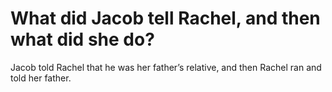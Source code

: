 # What did Jacob tell Rachel, and then what did she do?

Jacob told Rachel that he was her father’s relative, and then Rachel ran and told her father.
